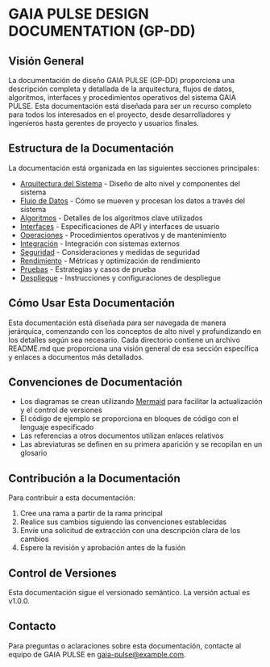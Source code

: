 # GAIA PULSE DESIGN DOCUMENTATION (GP-DD)

## Visión General

La documentación de diseño GAIA PULSE (GP-DD) proporciona una descripción completa y detallada de la arquitectura, flujos de datos, algoritmos, interfaces y procedimientos operativos del sistema GAIA PULSE. Esta documentación está diseñada para ser un recurso completo para todos los interesados en el proyecto, desde desarrolladores y ingenieros hasta gerentes de proyecto y usuarios finales.

## Estructura de la Documentación

La documentación está organizada en las siguientes secciones principales:

- [Arquitectura del Sistema](./architecture/README.md) - Diseño de alto nivel y componentes del sistema
- [Flujo de Datos](./data_flow/README.md) - Cómo se mueven y procesan los datos a través del sistema
- [Algoritmos](./algorithms/README.md) - Detalles de los algoritmos clave utilizados
- [Interfaces](./interfaces/README.md) - Especificaciones de API y interfaces de usuario
- [Operaciones](./operations/README.md) - Procedimientos operativos y de mantenimiento
- [Integración](./integration/README.md) - Integración con sistemas externos
- [Seguridad](./security/README.md) - Consideraciones y medidas de seguridad
- [Rendimiento](./performance/README.md) - Métricas y optimización de rendimiento
- [Pruebas](./testing/README.md) - Estrategias y casos de prueba
- [Despliegue](./deployment/README.md) - Instrucciones y configuraciones de despliegue

## Cómo Usar Esta Documentación

Esta documentación está diseñada para ser navegada de manera jerárquica, comenzando con los conceptos de alto nivel y profundizando en los detalles según sea necesario. Cada directorio contiene un archivo README.md que proporciona una visión general de esa sección específica y enlaces a documentos más detallados.

## Convenciones de Documentación

- Los diagramas se crean utilizando [Mermaid](https://mermaid-js.github.io/mermaid/#/) para facilitar la actualización y el control de versiones
- El código de ejemplo se proporciona en bloques de código con el lenguaje especificado
- Las referencias a otros documentos utilizan enlaces relativos
- Las abreviaturas se definen en su primera aparición y se recopilan en un glosario

## Contribución a la Documentación

Para contribuir a esta documentación:

1. Cree una rama a partir de la rama principal
2. Realice sus cambios siguiendo las convenciones establecidas
3. Envíe una solicitud de extracción con una descripción clara de los cambios
4. Espere la revisión y aprobación antes de la fusión

## Control de Versiones

Esta documentación sigue el versionado semántico. La versión actual es v1.0.0.

## Contacto

Para preguntas o aclaraciones sobre esta documentación, contacte al equipo de GAIA PULSE en [gaia-pulse@example.com](mailto:gaia-pulse@example.com).
